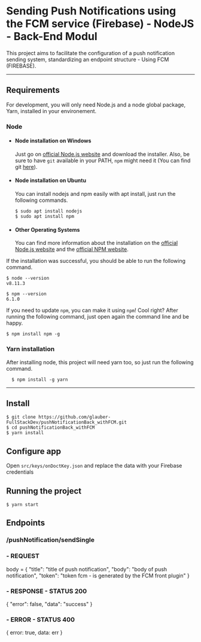 # Sending Push Notifications using the FCM service (Firebase) - NodeJS - Back-End Modul

This project aims to facilitate the configuration of a push notification sending system, standardizing an endpoint structure - Using FCM (FIREBASE).

---
## Requirements

For development, you will only need Node.js and a node global package, Yarn, installed in your environement.

### Node
- #### Node installation on Windows

  Just go on [official Node.js website](https://nodejs.org/) and download the installer.
Also, be sure to have `git` available in your PATH, `npm` might need it (You can find git [here](https://git-scm.com/)).

- #### Node installation on Ubuntu

  You can install nodejs and npm easily with apt install, just run the following commands.

      $ sudo apt install nodejs
      $ sudo apt install npm

- #### Other Operating Systems
  You can find more information about the installation on the [official Node.js website](https://nodejs.org/) and the [official NPM website](https://npmjs.org/).

If the installation was successful, you should be able to run the following command.

    $ node --version
    v8.11.3

    $ npm --version
    6.1.0

If you need to update `npm`, you can make it using `npm`! Cool right? After running the following command, just open again the command line and be happy.

    $ npm install npm -g

###
### Yarn installation
  After installing node, this project will need yarn too, so just run the following command.

      $ npm install -g yarn

---

## Install

    $ git clone https://github.com/glauber-FullStackDev/pushNotificationBack_withFCM.git
    $ cd pushNotificationBack_withFCM
    $ yarn install

## Configure app

Open `src/keys/onDoctKey.json` and replace the data with your Firebase credentials

## Running the project

    $ yarn start


## Endpoints

### /pushNotification/sendSingle

### - REQUEST

body = {
    "title": "title of push notification",
    "body": "body of push notification",
    "token": "token fcm - is generated by the FCM front plugin"
}

### - RESPONSE - STATUS 200

{
    "error": false,
    "data": "success"
}

### - ERROR - STATUS 400

{
    error: true, 
    data: err
}

